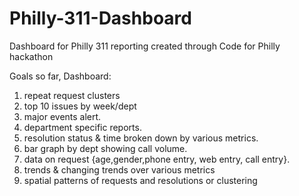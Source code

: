 # Philly-311-Dashboard
Dashboard for Philly 311 reporting created through Code for Philly hackathon

Goals so far, Dashboard:


1. repeat request clusters    
2. top 10 issues by week/dept    
3. major events alert.    
4. department specific reports.   
5. resolution status & time broken down by various metrics.   
6. bar graph by dept showing call volume.    
7. data on request {age,gender,phone entry, web entry, call entry}.    
8. trends & changing trends over various metrics   
9. spatial patterns of requests and resolutions or clustering



